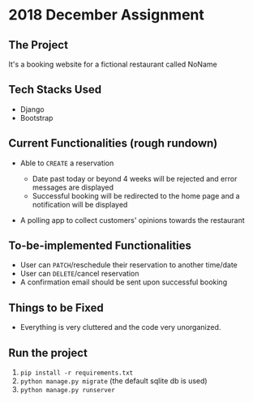 # 2018 December Assignment

## The Project
It's a booking website for a fictional restaurant called NoName

## Tech Stacks Used
- Django
- Bootstrap

## Current Functionalities (rough rundown)
- Able to `CREATE` a reservation
  - Date past today or beyond 4 weeks will be rejected and error messages are displayed
  - Successful booking will be redirected to the home page and a notification will be displayed

- A polling app to collect customers' opinions towards the restaurant

## To-be-implemented Functionalities
- User can `PATCH`/reschedule their reservation to another time/date
- User can `DELETE`/cancel reservation
- A confirmation email should be sent upon successful booking

## Things to be Fixed
- Everything is very cluttered and the code very unorganized.

## Run the project
1. `pip install -r requirements.txt`
2. `python manage.py migrate` (the default sqlite db is used)
3. `python manage.py runserver`